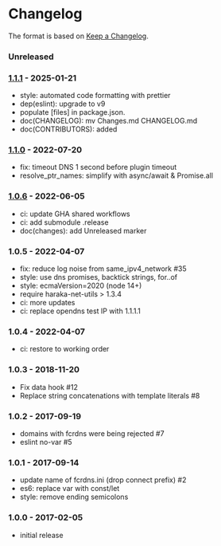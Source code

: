 # Changelog

The format is based on [Keep a Changelog](https://keepachangelog.com/).

### Unreleased

### [1.1.1] - 2025-01-21

- style: automated code formatting with prettier
- dep(eslint): upgrade to v9
- populate [files] in package.json.
- doc(CHANGELOG): mv Changes.md CHANGELOG.md
- doc(CONTRIBUTORS): added

### [1.1.0] - 2022-07-20

- fix: timeout DNS 1 second before plugin timeout
- resolve_ptr_names: simplify with async/await & Promise.all

### [1.0.6] - 2022-06-05

- ci: update GHA shared workflows
- ci: add submodule .release
- doc(changes): add Unreleased marker

### 1.0.5 - 2022-04-07

- fix: reduce log noise from same_ipv4_network #35
- style: use dns promises, backtick strings, for..of
- style: ecmaVersion=2020 (node 14+)
- require haraka-net-utils > 1.3.4
- ci: more updates
- ci: replace opendns test IP with 1.1.1.1

### 1.0.4 - 2022-04-07

- ci: restore to working order

### 1.0.3 - 2018-11-20

- Fix data hook #12
- Replace string concatenations with template literals #8

### 1.0.2 - 2017-09-19

- domains with fcrdns were being rejected #7
- eslint no-var #5

### 1.0.1 - 2017-09-14

- update name of fcrdns.ini (drop connect prefix) #2
- es6: replace var with const/let
- style: remove ending semicolons

### 1.0.0 - 2017-02-05

- initial release

[1.0.6]: https://github.com/haraka/haraka-plugin-fcrdns/releases/tag/1.0.6
[1.1.0]: https://github.com/haraka/haraka-plugin-fcrdns/releases/tag/1.1.0
[1.1.1]: https://github.com/haraka/haraka-plugin-fcrdns/releases/tag/v1.1.1
[1.0.5]: https://github.com/haraka/haraka-plugin-fcrdns/releases/tag/v1.0.5
